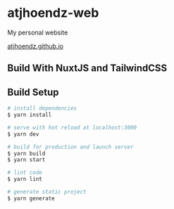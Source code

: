 # atjhoendz-web

My personal website

[atjhoendz.github.io](https://atjhoendz.github.io)

## Build With NuxtJS and TailwindCSS

## Build Setup

```bash
# install dependencies
$ yarn install

# serve with hot reload at localhost:3000
$ yarn dev

# build for production and launch server
$ yarn build
$ yarn start

# lint code
$ yarn lint

# generate static project
$ yarn generate
```
